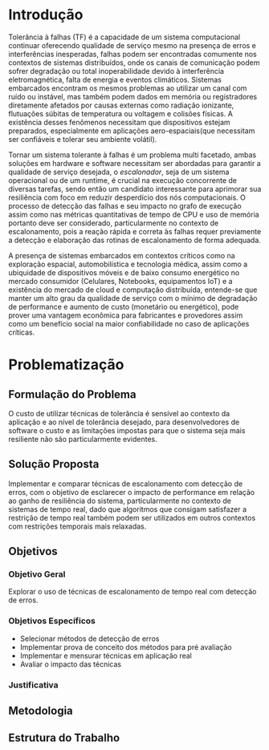 # Introdução

Tolerância à falhas (TF) é a capacidade de um sistema computacional continuar
oferecendo qualidade de serviço mesmo na presença de erros e interferências
inesperadas, falhas podem ser encontradas comumente nos contextos de sistemas
distribuídos, onde os canais de comunicação podem sofrer degradação ou total
inoperabilidade devido à interferência eletromagnética, falta de energia e
eventos climáticos. Sistemas embarcados encontram os mesmos problemas ao
utilizar um canal com ruído ou instável, mas também podem dados em memória ou
registradores diretamente afetados por causas externas como radiação ionizante,
flutuações súbitas de temperatura ou voltagem e colisões físicas. A existência
desses fenômenos necessitam que dispositivos estejam preparados, especialmente
em aplicações aero-espaciais(que necessitam ser confiáveis e tolerar seu
ambiente volátil).

Tornar um sistema tolerante à falhas é um problema multi facetado, ambas soluções em hardware e software necessitam ser abordadas para garantir a qualidade de serviço desejada, o *escalonador*, seja de um sistema operacional ou de um runtime, é crucial na execução concorrente de diversas tarefas, sendo então um candidato interessante para aprimorar sua resiliência com foco em reduzir desperdício dos nós computacionais. O processo de detecção das falhas e seu impacto no grafo de execução assim como nas métricas quantitativas de tempo de CPU e uso de memória portanto deve ser considerado, particularmente no contexto de escalonamento, pois a reação rápida e correta às falhas requer previamente a detecção e elaboração das rotinas de escalonamento de forma adequada.

A presença de sistemas embarcados em contextos críticos como na exploração
espacial, automobilística e tecnologia médica, assim como a ubiquidade de
dispositivos móveis e de baixo consumo energético no mercado consumidor
(Celulares, Notebooks, equipamentos IoT) e a existência do mercado de cloud e
computação distribuída, entende-se que manter um alto grau da qualidade de
serviço com o mínimo de degradação de performance e aumento de custo (monetário
ou energético), pode prover uma vantagem econômica para fabricantes e
provedores assim como um benefício social na maior confiabilidade no caso de
aplicações críticas.

# Problematização

## Formulação do Problema

O custo de utilizar técnicas de tolerância é sensível ao contexto da aplicação
e ao nível de tolerância desejado, para desenvolvedores de software o custo e
as limitações impostas para que o sistema seja mais resiliente não são
particularmente evidentes.

## Solução Proposta

Implementar e comparar técnicas de escalonamento com detecção de erros, com o objetivo de esclarecer o impacto de performance em relação ao ganho de resiliência do sistema, particularmente no contexto de sistemas de tempo real, dado que algoritmos que consigam satisfazer a restrição de tempo real também podem ser utilizados em outros contextos com restrições temporais mais relaxadas.

## Objetivos

### Objetivo Geral

Explorar o uso de técnicas de escalonamento de tempo real com detecção de erros.

### Objetivos Específicos

- Selecionar métodos de detecção de erros
- Implementar prova de conceito dos métodos para pré avaliação
- Implementar e mensurar técnicas em aplicação real
- Avaliar o impacto das técnicas

### Justificativa

## Metodologia

## Estrutura do Trabalho

